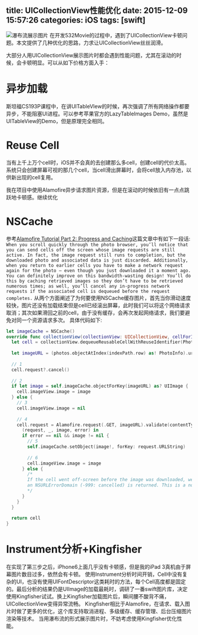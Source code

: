 title: UICollectionView性能优化
date: 2015-12-09 15:57:26
categories: iOS
tags: [swift]
---
![瀑布流展示图片](/images/UICollectionView/532index.png)
在开发532Movie的过程中，遇到了UICollectionView卡顿问题。本文提供了几种优化的思路，力求让UICollectionView丝丝润滑。

<!-- more -->

大部分人用UICollectionView展示图片时都会遇到性能问题，尤其在滚动的时候，会卡顿明显。可以从如下价格方面入手：

# 异步加载
斯坦福CS193P课程中，在讲UITableVIew的时候，再次强调了所有网络操作都要异步，不能阻塞UI进程。可以参考苹果官方的LazyTableImages Demo，虽然是UITableView的Demo，但是原理完全相同。

# Reuse Cell
当有上千上万个cell时，iOS并不会真的去创建那么多cell，创建cell的代价太高。系统只会创建屏幕可视的那几个cell，当cell滑出屏幕时，会将cell放入内存池，以供新出现的cell复用。


我在项目中使用Alamofire异步请求图片资源，但是在滚动的时候依旧有一点点跳跃地卡顿感。继续优化

# NSCache

参考[Alamofire Tutorial Part 2: Progress and Caching](http://www.raywenderlich.com/87595/intermediate-alamofire-tutorial)这篇文章中有如下一段话:
`When you scroll quickly through the photo browser, you’ll notice that you can send cells off the screen whose image requests are still active. In fact, the image request still runs to completion, but the downloaded photo and associated data is just discarded.
Additionally, when you return to earlier cells you have to make a network request again for the photo — even though you just downloaded it a moment ago. You can definitely improve on this bandwidth-wasting design!
You’ll do this by caching retrieved images so they don’t have to be retrieved numerous times; as well, you’ll cancel any in-progress network requests if the associated cell is dequeued before the request completes.`
从两个方面阐述了为何要使用NSCache缓存图片，首先当你滑动速度较快，图片还没有加载结束但是cell已经滚出屏幕，此时我们可以将这个网络请求取消；其次如果滑回之前的cell，由于没有缓存，会再次发起网络请求，我们要避免对同一个资源请求多次。
具体代码如下:
```swift
let imageCache = NSCache()
override func collectionView(collectionView: UICollectionView, cellForItemAtIndexPath indexPath: NSIndexPath) -> UICollectionViewCell {
  let cell = collectionView.dequeueReusableCellWithReuseIdentifier(PhotoBrowserCellIdentifier, forIndexPath: indexPath) as! PhotoBrowserCollectionViewCell
 
  let imageURL = (photos.objectAtIndex(indexPath.row) as! PhotoInfo).url
 
  // 1
  cell.request?.cancel()
 
  // 2
  if let image = self.imageCache.objectForKey(imageURL) as? UIImage {
    cell.imageView.image = image
  } else {
    // 3
    cell.imageView.image = nil
 
    // 4
    cell.request = Alamofire.request(.GET, imageURL).validate(contentType: ["image/*"]).responseImage() {
      (request, _, image, error) in
      if error == nil && image != nil {
        // 5
        self.imageCache.setObject(image!, forKey: request.URLString)
 
        // 6
        cell.imageView.image = image
      } else {
        /*
        If the cell went off-screen before the image was downloaded, we cancel it and
        an NSURLErrorDomain (-999: cancelled) is returned. This is a normal behavior.
        */
      }
    }
  }
 
  return cell
}
```
# Instrument分析+Kingfisher
在实现了第三步之后，iPhone6上面几乎没有卡顿感，但是我的iPad 3真机由于屏幕图片数目过多，依然会有卡顿。
使用Instrument分析时间开销，Cell中没有复杂的UI，也没有使用UIFontDescriptor这类耗时的方法，每个Cell高度都是固定的。最后分析的结果仍是UIImage的加载最耗时，调研了一番swift图片库，决定使用Kingfisher试试。换上Kingfisher加载图片后，瞬间腰不酸背不痛，UICollectionView变得异常流畅。
Kingfisher相比于Alamofire，在请求、载入图片时做了更多的优化，这个库支持取消进程、多级缓存、缓存管理、后台压缩图片渲染等技术。
当用瀑布流的形式展示图片时，不妨考虑使用Kingfisher优化性能。